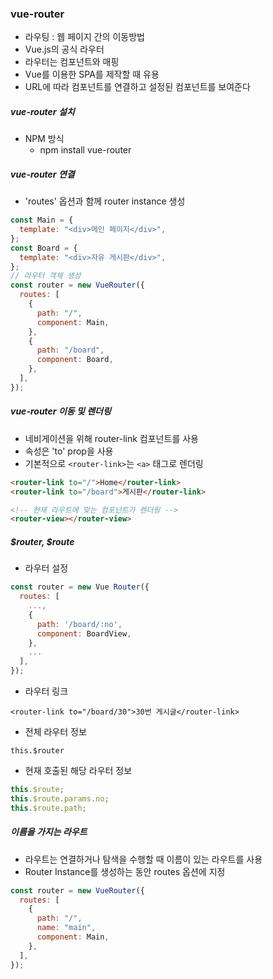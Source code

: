 ### vue-router

- 라우팅 : 웹 페이지 간의 이동방법
- Vue.js의 공식 라우터
- 라우터는 컴포넌트와 매핑
- Vue를 이용한 SPA를 제작할 때 유용
- URL에 따라 컴포넌트를 연결하고 설정된 컴포넌트를 보여준다

##### vue-router 설치

- NPM 방식
  - npm install vue-router

##### vue-router 연결

- 'routes' 옵션과 함께 router instance 생성

```javascript
const Main = {
  template: "<div>메인 페이지</div>",
};
const Board = {
  template: "<div>자유 게시판</div>",
};
// 라우터 객체 생성
const router = new VueRouter({
  routes: [
    {
      path: "/",
      component: Main,
    },
    {
      path: "/board",
      component: Board,
    },
  ],
});
```

##### vue-router 이동 및 렌더링

- 네비게이션을 위해 router-link 컴포넌트를 사용
- 속성은 'to' prop을 사용
- 기본적으로 `<router-link>`는 `<a>` 태그로 렌더링

```html
<router-link to="/">Home</router-link>
<router-link to="/board">게시판</router-link>

<!-- 현재 라우트에 맞는 컴포넌트가 렌더링 -->
<router-view></router-view>
```

##### $router, $route

- 라우터 설정

```javascript
const router = new Vue Router({
  routes: [
    ...,
    {
      path: '/board/:no',
      component: BoardView,
    },
    ...
  ],
});
```

- 라우터 링크

`<router-link to="/board/30">30번 게시글</router-link>`

- 전체 라우터 정보

`this.$router`

- 현재 호출된 해당 라우터 정보

```js
this.$route;
this.$route.params.no;
this.$route.path;
```

##### 이름을 가지는 라우트

- 라우트는 연결하거나 탐색을 수행할 때 이름이 있는 라우트를 사용
- Router Instance를 생성하는 동안 routes 옵션에 지정

```js
const router = new VueRouter({
  routes: [
    {
      path: "/",
      name: "main",
      component: Main,
    },
  ],
});
```

